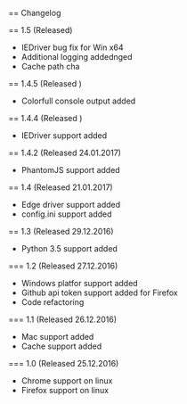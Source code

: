 == Changelog

== 1.5 (Released)
* IEDriver bug fix for Win x64
* Additional logging addednged
* Cache path cha

== 1.4.5 (Released )
* Colorfull console output added

== 1.4.4 (Released )
* IEDriver support added

== 1.4.2 (Released 24.01.2017)
* PhantomJS support added

== 1.4 (Released 21.01.2017)
* Edge driver support added
* config.ini support added

== 1.3 (Released 29.12.2016)
* Python 3.5 support added

=== 1.2 (Released 27.12.2016)
* Windows platfor support added
* Github api token support added for Firefox
* Code refactoring

=== 1.1 (Released 26.12.2016)
* Mac support added
* Cache support added

=== 1.0 (Released 25.12.2016)
* Chrome support on linux
* Firefox support on linux